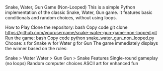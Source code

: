 Snake, Water, Gun Game (Non-Looped)
This is a simple Python implementation of the classic Snake, Water, Gun game. It features basic conditionals and random choices, without using loops.

How to Play
Clone the repository:
bash
Copy code
git clone https://github.com/yourusername/snake-water-gun-game-non-looped.git
Run the game:
bash
Copy code
python snake_water_gun_non_looped.py
Choose:
s for Snake
w for Water
g for Gun
The game immediately displays the winner based on the rules:

Snake > Water
Water > Gun
Gun > Snake
Features
Single-round gameplay (no loops)
Random computer choices
ASCII art for enhanced fun
